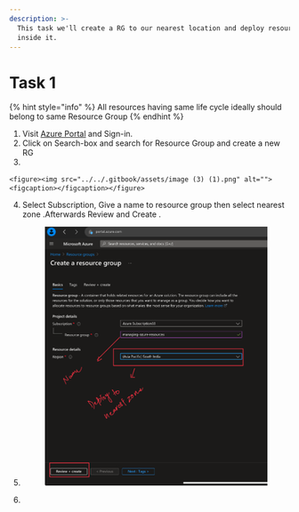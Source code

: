 ```yaml
---
description: >-
  This task we'll create a RG to our nearest location and deploy resources
  inside it.
---
```


# Task 1

{% hint style="info" %}
All resources having same life cycle ideally should belong to same Resource Group
{% endhint %}

1. Visit [Azure Portal](https://portal.azure.com) and Sign-in.
2. Click on Search-box and search for Resource Group and create a new RG
3.

    <figure><img src="../../.gitbook/assets/image (3) (1).png" alt=""><figcaption></figcaption></figure>
4. Select Subscription, Give a name to resource group  then select nearest zone .Afterwards Review and Create .
5.  &#x20;

    <figure><img src="../../.gitbook/assets/image (2).png" alt=""><figcaption></figcaption></figure>
6.

